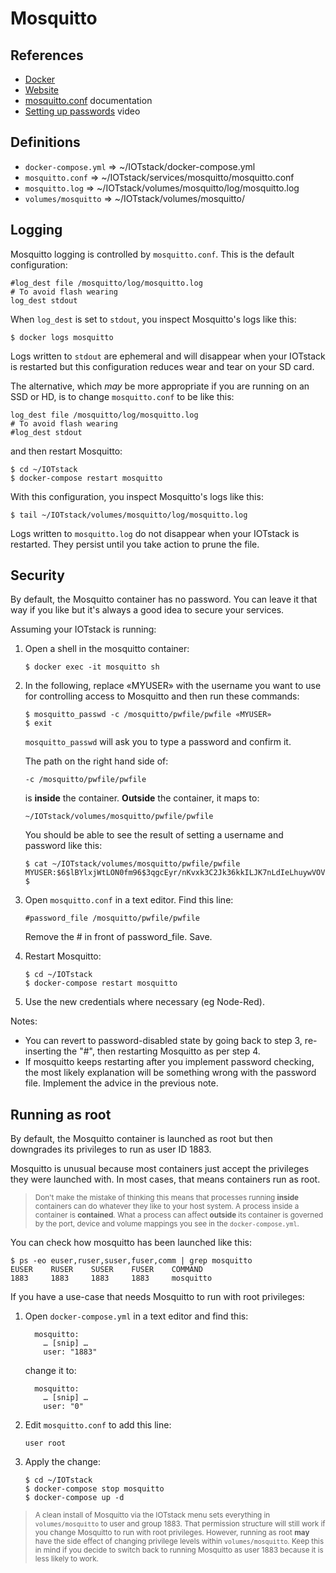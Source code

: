 # Mosquitto

## References
- [Docker](https://hub.docker.com/_/eclipse-mosquitto)
- [Website](https://mosquitto.org/)
- [mosquitto.conf](https://mosquitto.org/man/mosquitto-conf-5.html) documentation
- [Setting up passwords](https://www.youtube.com/watch?v=1msiFQT_flo) video

## Definitions

- `docker-compose.yml` ⇒ ~/IOTstack/docker-compose.yml
- `mosquitto.conf` ⇒ ~/IOTstack/services/mosquitto/mosquitto.conf
- `mosquitto.log` ⇒ ~/IOTstack/volumes/mosquitto/log/mosquitto.log
- `volumes/mosquitto` ⇒ ~/IOTstack/volumes/mosquitto/

## Logging

Mosquitto logging is controlled by `mosquitto.conf`. This is the default configuration:

```
#log_dest file /mosquitto/log/mosquitto.log
# To avoid flash wearing
log_dest stdout
```

When `log_dest` is set to 	`stdout`, you inspect Mosquitto's logs like this:

```
$ docker logs mosquitto
```

Logs written to `stdout` are ephemeral and will disappear when your IOTstack is restarted but this configuration reduces wear and tear on your SD card.

The alternative, which *may* be more appropriate if you are running on an SSD or HD, is to change `mosquitto.conf` to be like this:

```
log_dest file /mosquitto/log/mosquitto.log
# To avoid flash wearing
#log_dest stdout
```

and then restart Mosquitto:

```
$ cd ~/IOTstack
$ docker-compose restart mosquitto
```

With this configuration, you inspect Mosquitto's logs like this:

```
$ tail ~/IOTstack/volumes/mosquitto/log/mosquitto.log
```

Logs written to `mosquitto.log` do not disappear when your IOTstack is restarted. They persist until you take action to prune the file.

## Security

By default, the Mosquitto container has no password. You can leave it that way if you like but it's always a good idea to secure your services.

Assuming your IOTstack is running:

1. Open a shell in the mosquitto container:

	```
	$ docker exec -it mosquitto sh
	```

2. In the following, replace «MYUSER» with the username you want to use for controlling access to Mosquitto and then run these commands:

	```
	$ mosquitto_passwd -c /mosquitto/pwfile/pwfile «MYUSER»
	$ exit
	```

	`mosquitto_passwd` will ask you to type a password and confirm it.
	
	The path on the right hand side of:
	
	```
	-c /mosquitto/pwfile/pwfile
	```
	
	is **inside** the container. **Outside** the container, it maps to:
	
	```
	~/IOTstack/volumes/mosquitto/pwfile/pwfile
	```
	
	You should be able to see the result of setting a username and password like this:
	
	```
	$ cat ~/IOTstack/volumes/mosquitto/pwfile/pwfile
	MYUSER:$6$lBYlxjWtLON0fm96$3qgcEyr/nKvxk3C2Jk36kkILJK7nLdIeLhuywVOVkVbJUjBeqUmCLOA/T6qAq2+hyyJdZ52ALTi+onMEEaM0qQ==
	$
	```

3. Open `mosquitto.conf` in a text editor. Find this line:

	```
	#password_file /mosquitto/pwfile/pwfile
	```

	Remove the # in front of password_file. Save.
	
4. Restart Mosquitto:

	```
	$ cd ~/IOTstack
	$ docker-compose restart mosquitto
	```

5. Use the new credentials where necessary (eg Node-Red).

Notes:

* You can revert to password-disabled state by going back to step 3, re-inserting the "#", then restarting Mosquitto as per step 4.
* If mosquitto keeps restarting after you implement password checking, the most likely explanation will be something wrong with the password file. Implement the advice in the previous note.
 
## Running as root

By default, the Mosquitto container is launched as root but then downgrades its privileges to run as user ID 1883.

Mosquitto is unusual because most containers just accept the privileges they were launched with. In most cases, that means containers run as root.

> <small>Don't make the mistake of thinking this means that processes running **inside** containers can do whatever they like to your host system. A process inside a container is **contained**. What a process can affect **outside** its container is governed by the port, device and volume mappings you see in the `docker-compose.yml`.</small>

You can check how mosquitto has been launched like this:

```
$ ps -eo euser,ruser,suser,fuser,comm | grep mosquitto
EUSER    RUSER    SUSER    FUSER    COMMAND
1883     1883     1883     1883     mosquitto
```

If you have a use-case that needs Mosquitto to run with root privileges:

1. Open `docker-compose.yml` in a text editor and find this:

	```
	  mosquitto:
	    … [snip] …
	    user: "1883"
	```
	
	change it to:

	```
	  mosquitto:
	    … [snip] …
	    user: "0"
	```

2. Edit `mosquitto.conf` to add this line:

	```
	user root
	```

3. Apply the change:

	```
	$ cd ~/IOTstack
	$ docker-compose stop mosquitto
	$ docker-compose up -d
	```
	
> <small>A clean install of Mosquitto via the IOTstack menu sets everything in `volumes/mosquitto` to user and group 1883. That permission structure will still work if you change Mosquitto to run with root privileges. However, running as root **may** have the side effect of changing privilege levels within `volumes/mosquitto`. Keep this in mind if you decide to switch back to running Mosquitto as user 1883 because it is less likely to work.</small>
